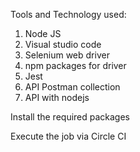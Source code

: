 Tools and Technology used:

1. Node JS
2. Visual studio code
3. Selenium web driver
4. npm packages for driver
5. Jest 
5. API Postman collection 
6. API with nodejs

Install the required packages

Execute the job via Circle CI
